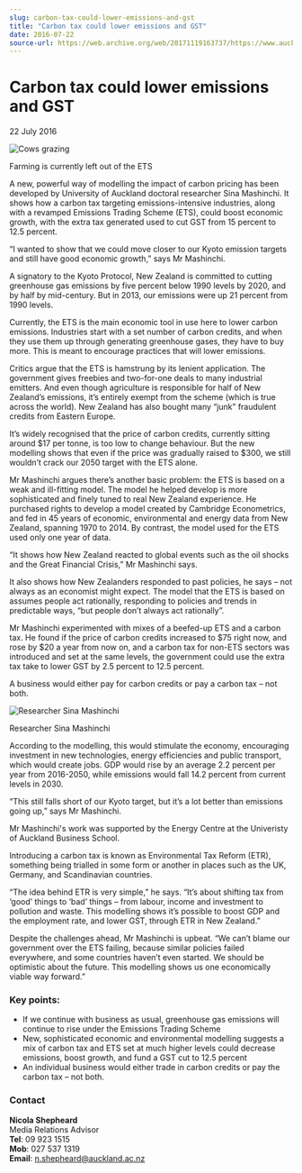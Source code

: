 ```yaml
---
slug: carbon-tax-could-lower-emissions-and-gst
title: "Carbon tax could lower emissions and GST"
date: 2016-07-22
source-url: https://web.archive.org/web/20171119163737/https://www.auckland.ac.nz/en/about/news-events-and-notices/news/news-2016/07/carbon-tax-could-lower-emissions-and-gst-.html
---
```

Carbon tax could lower emissions and GST
========================================

22 July 2016

![Cows grazing](https://www.auckland.ac.nz/en/about/news-events-and-notices/news/news-2016/07/carbon-tax-could-lower-emissions-and-gst-/_jcr_content/par/textimage/image.img.jpg/1469138790456.jpg "Cows grazing")

Farming is currently left out of the ETS

A new, powerful way of modelling the impact of carbon pricing has been developed by University of Auckland doctoral researcher Sina Mashinchi. It shows how a carbon tax targeting emissions-intensive industries, along with a revamped Emissions Trading Scheme (ETS), could boost economic growth, with the extra tax generated used to cut GST from 15 percent to 12.5 percent.

“I wanted to show that we could move closer to our Kyoto emission targets and still have good economic growth,” says Mr Mashinchi.

A signatory to the Kyoto Protocol, New Zealand is committed to cutting greenhouse gas emissions by five percent below 1990 levels by 2020, and by half by mid-century. But in 2013, our emissions were up 21 percent from 1990 levels.

Currently, the ETS is the main economic tool in use here to lower carbon emissions. Industries start with a set number of carbon credits, and when they use them up through generating greenhouse gases, they have to buy more. This is meant to encourage practices that will lower emissions.

Critics argue that the ETS is hamstrung by its lenient application. The government gives freebies and two-for-one deals to many industrial emitters. And even though agriculture is responsible for half of New Zealand’s emissions, it’s entirely exempt from the scheme (which is true across the world). New Zealand has also bought many “junk” fraudulent credits from Eastern Europe.

It’s widely recognised that the price of carbon credits, currently sitting around $17 per tonne, is too low to change behaviour. But the new modelling shows that even if the price was gradually raised to $300, we still wouldn’t crack our 2050 target with the ETS alone.

Mr Mashinchi argues there’s another basic problem: the ETS is based on a weak and ill-fitting model. The model he helped develop is more sophisticated and finely tuned to real New Zealand experience. He purchased rights to develop a model created by Cambridge Econometrics, and fed in 45 years of economic, environmental and energy data from New Zealand, spanning 1970 to 2014. By contrast, the model used for the ETS used only one year of data.

“It shows how New Zealand reacted to global events such as the oil shocks and the Great Financial Crisis,” Mr Mashinchi says.

It also shows how New Zealanders responded to past policies, he says – not always as an economist might expect. The model that the ETS is based on assumes people act rationally, responding to policies and trends in predictable ways, “but people don’t always act rationally”.

Mr Mashinchi experimented with mixes of a beefed-up ETS and a carbon tax. He found if the price of carbon credits increased to $75 right now, and rose by $20 a year from now on, and a carbon tax for non-ETS sectors was introduced and set at the same levels, the government could use the extra tax take to lower GST by 2.5 percent to 12.5 percent.

A business would either pay for carbon credits or pay a carbon tax – not both.

![Researcher Sina Mashinchi](https://www.auckland.ac.nz/en/about/news-events-and-notices/news/news-2016/07/carbon-tax-could-lower-emissions-and-gst-/_jcr_content/par/textimage_0/image.img.jpg/1469138606989.jpg "Researcher Sina Mashinchi")

Researcher Sina Mashinchi

According to the modelling, this would stimulate the economy, encouraging investment in new technologies, energy efficiencies and public transport, which would create jobs. GDP would rise by an average 2.2 percent per year from 2016-2050, while emissions would fall 14.2 percent from current levels in 2030.

“This still falls short of our Kyoto target, but it’s a lot better than emissions going up,” says Mr Mashinchi.

Mr Mashinchi's work was supported by the Energy Centre at the Univeristy of Auckland Business School.  

Introducing a carbon tax is known as Environmental Tax Reform (ETR), something being trialled in some form or another in places such as the UK, Germany, and Scandinavian countries.

“The idea behind ETR is very simple,” he says. “It’s about shifting tax from ‘good’ things to ‘bad’ things – from labour, income and investment to pollution and waste. This modelling shows it’s possible to boost GDP and the employment rate, and lower GST, through ETR in New Zealand.”

Despite the challenges ahead, Mr Mashinchi is upbeat. “We can’t blame our government over the ETS failing, because similar policies failed everywhere, and some countries haven’t even started. We should be optimistic about the future. This modelling shows us one economically viable way forward.”

### **Key points:**

*   If we continue with business as usual, greenhouse gas emissions will continue to rise under the Emissions Trading Scheme
*   New, sophisticated economic and environmental modelling suggests a mix of carbon tax and ETS set at much higher levels could decrease emissions, boost growth, and fund a GST cut to 12.5 percent
*   An individual business would either trade in carbon credits or pay the carbon tax – not both.

### **Contact**

**Nicola Shepheard**  
Media Relations Advisor  
**Tel**: 09 923 1515  
**Mob**: 027 537 1319  
**Email**: n.shepheard@auckland.ac.nz